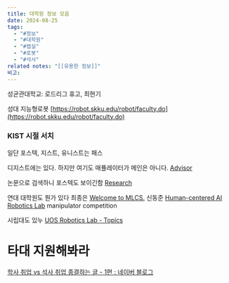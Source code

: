 ```yaml
---
title: 대학원 정보 모음
date: 2024-08-25
tags:
  - "#정보"
  - "#대학원"
  - "#랩실"
  - "#로봇"
  - "#석사"
related notes: "[[유용한 정보]]"
비고:
---
```

성균관대학교: 로드리그 휴고, 최현기

성대 지능형로봇
[https://robot.skku.edu/robot/faculty.do](https://robot.skku.edu/robot/faculty.do)

### KIST 시절 서치

일단 포스텍, 지스트, 유니스트는 패스

디지스트에는 있다. 하지만 여기도 매퓰레이터가 메인은 아니다.
[Advisor](http://control.dgist.ac.kr/web/advisor/)

논문으로 검색하니 포스텍도 보이긴함
[Research](https://sites.google.com/view/postechctrl/research)

연대 대학원도 뭔가 있다
최종은
[Welcome to MLCS.](https://mlcs.yonsei.ac.kr/#RESEARCH)
신동준
[Human-centered AI Robotics Lab](https://hcr.yonsei.ac.kr/research.html)
manipulator competition

시립대도 있누
[UOS Robotics Lab - Topics](https://sites.google.com/view/uos-robotics/research/topics)

# 타대 지원해봐라
[학사 취업 vs 석사 취업 종결하는 글 - 1편 : 네이버 블로그](https://m.blog.naver.com/star2134/223513861003)
